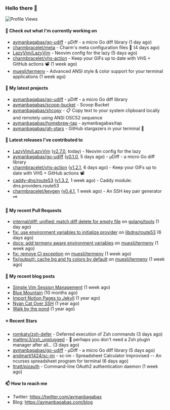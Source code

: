 ### Hello there 👋

![Profile Views](https://komarev.com/ghpvc/?username=aymanbagabas&label=PROFILE+VIEWS)

#### 👷 Check out what I'm currently working on

- [aymanbagabas/go-udiff](https://github.com/aymanbagabas/go-udiff) - µDiff - a micro Go diff library (1 day ago)
- [charmbracelet/meta](https://github.com/charmbracelet/meta) - Charm&#39;s meta configuration files 🫥 (4 days ago)
- [LazyVim/LazyVim](https://github.com/LazyVim/LazyVim) - Neovim config for the lazy (5 days ago)
- [charmbracelet/vhs-action](https://github.com/charmbracelet/vhs-action) - Keep your GIFs up to date with VHS &#43; GitHub actions 📽️ (1 week ago)
- [muesli/termenv](https://github.com/muesli/termenv) - Advanced ANSI style &amp; color support for your terminal applications (1 week ago)

#### 🌱 My latest projects

- [aymanbagabas/go-udiff](https://github.com/aymanbagabas/go-udiff) - µDiff - a micro Go diff library
- [aymanbagabas/scoop-bucket](https://github.com/aymanbagabas/scoop-bucket) - Scoop Bucket
- [aymanbagabas/shcopy](https://github.com/aymanbagabas/shcopy) - 📋 Copy text to your system clipboard locally and remotely using ANSI OSC52 sequence
- [aymanbagabas/homebrew-tap](https://github.com/aymanbagabas/homebrew-tap) - aymanbagabas/tap
- [aymanbagabas/gh-stars](https://github.com/aymanbagabas/gh-stars) - GitHub stargazers in your terminal 🌟

#### 🔭 Latest releases I've contributed to

- [LazyVim/LazyVim](https://github.com/LazyVim/LazyVim) ([v2.7.0](https://github.com/LazyVim/LazyVim/releases/tag/v2.7.0), today) - Neovim config for the lazy
- [aymanbagabas/go-udiff](https://github.com/aymanbagabas/go-udiff) ([v0.1.0](https://github.com/aymanbagabas/go-udiff/releases/tag/v0.1.0), 5 days ago) - µDiff - a micro Go diff library
- [charmbracelet/vhs-action](https://github.com/charmbracelet/vhs-action) ([v1.2.1](https://github.com/charmbracelet/vhs-action/releases/tag/v1.2.1), 6 days ago) - Keep your GIFs up to date with VHS &#43; GitHub actions 📽️
- [caddy-dns/route53](https://github.com/caddy-dns/route53) ([v1.3.2](https://github.com/caddy-dns/route53/releases/tag/v1.3.2), 1 week ago) - Caddy module: dns.providers.route53
- [charmbracelet/keygen](https://github.com/charmbracelet/keygen) ([v0.4.1](https://github.com/charmbracelet/keygen/releases/tag/v0.4.1), 1 week ago) - An SSH key pair generator 🗝️

#### 🔨 My recent Pull Requests

- [internal/diff: unified: match diff delete for empty file](https://github.com/golang/tools/pull/436) on [golang/tools](https://github.com/golang/tools) (1 day ago)
- [fix: use environment variables to initialize provider](https://github.com/libdns/route53/pull/46) on [libdns/route53](https://github.com/libdns/route53) (6 days ago)
- [docs: add termenv aware environment variables](https://github.com/muesli/termenv/pull/134) on [muesli/termenv](https://github.com/muesli/termenv) (1 week ago)
- [fix: remove CI exception](https://github.com/muesli/termenv/pull/133) on [muesli/termenv](https://github.com/muesli/termenv) (1 week ago)
- [fix(output): cache bg and fg colors by default](https://github.com/muesli/termenv/pull/132) on [muesli/termenv](https://github.com/muesli/termenv) (1 week ago)

#### 📜 My recent blog posts

- [Simple Vim Session Management](https://aymanbagabas.com/blog/2023/04/13/simple-vim-session-management.html) (1 week ago)
- [Blue Mountain](https://aymanbagabas.com/blog/2022/06/02/blue-mountain.html) (10 months ago)
- [Import Notion Pages to Jekyll](https://aymanbagabas.com/blog/2022/03/29/import-notion-pages-to-jekyll.html) (1 year ago)
- [Nyan Cat Over SSH](https://aymanbagabas.com/blog/2022/03/25/nyan-cat-over-ssh.html) (1 year ago)
- [Walk by the pond](https://aymanbagabas.com/blog/2022/03/10/walk-by-the-pond.html) (1 year ago)

#### ⭐ Recent Stars

- [romkatv/zsh-defer](https://github.com/romkatv/zsh-defer) - Deferred execution of Zsh commands (3 days ago)
- [mattmc3/zsh_unplugged](https://github.com/mattmc3/zsh_unplugged) -  🤔 perhaps you don&#39;t need a Zsh plugin manager after all... (3 days ago)
- [aymanbagabas/go-udiff](https://github.com/aymanbagabas/go-udiff) - µDiff - a micro Go diff library (5 days ago)
- [andmarti1424/sc-im](https://github.com/andmarti1424/sc-im) - sc-im - Spreadsheet Calculator Improvised -- An ncurses spreadsheet program for terminal (6 days ago)
- [ltratt/pizauth](https://github.com/ltratt/pizauth) - Command-line OAuth2 authentication daemon (1 week ago)

#### 📫 How to reach me

- Twitter: https://twitter.com/aymanbagabas
- Blog: https://aymanbagabas.com/blog
